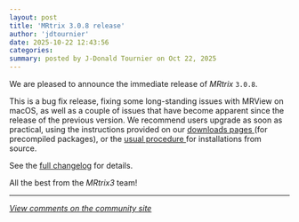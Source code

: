 ```yaml
---
layout: post
title: 'MRtrix 3.0.8 release'
author: 'jdtournier'
date: 2025-10-22 12:43:56
categories:
summary: posted by J-Donald Tournier on Oct 22, 2025
---
```

We are pleased to announce the immediate release of *MRtrix* `3.0.8`.

This is a bug fix release, fixing some long-standing issues with MRView on macOS, as well as a couple of issues that have become apparent since the release of the previous version. We recommend users upgrade as soon as practical, using the instructions provided on our [downloads pages ](https://www.mrtrix.org/download/) (for precompiled packages), or the [usual procedure ](https://mrtrix.readthedocs.io/en/3.0.8/installation/build_from_source.html) for installations from source.

See the [full changelog](https://github.com/MRtrix3/mrtrix3/releases/tag/3.0.8) for details.

All the best from the *MRtrix3* team!

---

*[View comments on the community site](https://community.mrtrix.org/t/8574)*

            